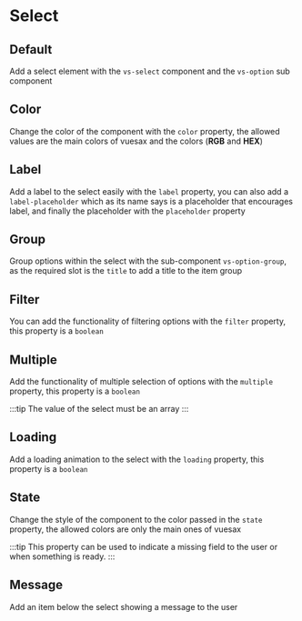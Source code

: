 # Select

<card>

## Default

<docs-warn />

Add a select element with the `vs-select` component and the `vs-option` sub component

</card>

<card subtitle="Color">

## Color

Change the color of the component with the `color` property, the allowed values ​​are the main colors of vuesax and the colors (**RGB** and **HEX**)

</card>


<card subtitle="Label">

## Label

Add a label to the select easily with the `label` property, you can also add a `label-placeholder` which as its name says is a placeholder that encourages label, and finally the placeholder with the `placeholder` property

</card>


<card subtitle="Group">

## Group

Group options within the select with the sub-component `vs-option-group`, as the required slot is the `title` to add a title to the item group

</card>

<card subtitle="Filter">

## Filter

You can add the functionality of filtering options with the `filter` property, this property is a `boolean`

</card>

<card subtitle="Multiple">

## Multiple

Add the functionality of multiple selection of options with the `multiple` property, this property is a `boolean`

:::tip
The value of the select must be an array
:::

</card>

<card subtitle="Loading">

## Loading

Add a loading animation to the select with the `loading` property, this property is a `boolean`

</card>

<card subtitle="State">

## State

Change the style of the component to the color passed in the `state` property, the allowed colors are only the main ones of vuesax

:::tip
This property can be used to indicate a missing field to the user or when something is ready.
:::

</card>

<card subtitle="Message">

## Message

Add an item below the select showing a message to the user

</card>

<script setup>
import Api from "../../../theme/global-components/template/Select/API.tsx"
</script>

<Api></Api>
